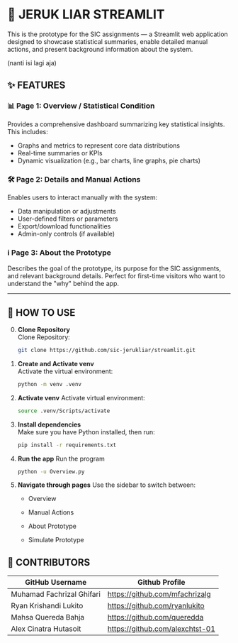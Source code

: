 # 🍊 JERUK LIAR STREAMLIT

This is the prototype for the SIC assignments — a Streamlit web application designed to showcase statistical summaries, enable detailed manual actions, and present background information about the system.

(nanti isi lagi aja)

## ✨ FEATURES

### 📊 Page 1: Overview / Statistical Condition
Provides a comprehensive dashboard summarizing key statistical insights. This includes:
- Graphs and metrics to represent core data distributions
- Real-time summaries or KPIs
- Dynamic visualization (e.g., bar charts, line graphs, pie charts)

### 🛠 Page 2: Details and Manual Actions
Enables users to interact manually with the system:
- Data manipulation or adjustments
- User-defined filters or parameters
- Export/download functionalities
- Admin-only controls (if available)

### ℹ️ Page 3: About the Prototype
Describes the goal of the prototype, its purpose for the SIC assignments, and relevant background details. Perfect for first-time visitors who want to understand the "why" behind the app.

---

## 🚀 HOW TO USE

0. **Clone Repository**  
    Clone Repository:
    ```bash
    git clone https://github.com/sic-jerukliar/streamlit.git

1. **Create and Activate venv**  
   Activate the virtual environment:
   ```bash
   python -m venv .venv

2. **Activate venv**
    Activate virtual environment:
    ```bash
    source .venv/Scripts/activate

3. **Install dependencies**  
   Make sure you have Python installed, then run:
   ```bash
   pip install -r requirements.txt

3. **Run the app**
    Run the program
    ```bash
   python -u Overview.py

4. **Navigate through pages**
Use the sidebar to switch between:

    - Overview

    - Manual Actions

    - About Prototype

    - Simulate Prototype

## 🙌 CONTRIBUTORS

| GitHub Username | Github Profile |
|-----------------|--------------|
| Muhamad Fachrizal Ghifari | https://github.com/mfachrizalg |
| Ryan Krishandi Lukito  | https://github.com/ryanlukito |
| Mahsa Quereda Bahja | https://github.com/queredda |
| Alex Cinatra Hutasoit   | https://github.com/alexchtst-01 |

